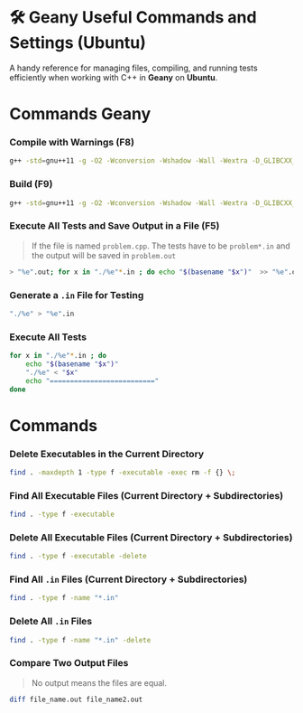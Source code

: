 # 🛠️ Geany Useful Commands and Settings (Ubuntu)

A handy reference for managing files, compiling, and running tests efficiently when working with C++ in **Geany** on **Ubuntu**.

# Commands Geany

### Compile with Warnings (F8)
```bash
g++ -std=gnu++11 -g -O2 -Wconversion -Wshadow -Wall -Wextra -D_GLIBCXX_DEBUG -c "%f"
```

### Build (F9)
```bash
g++ -std=gnu++11 -g -O2 -Wconversion -Wshadow -Wall -Wextra -D_GLIBCXX_DEBUG -o "%e" "%f"
```

### Execute All Tests and Save Output in a File (F5)
> If the file is named `problem.cpp`. The tests have to be `problem*.in` and the output will be saved in `problem.out`
```bash
> "%e".out; for x in "./%e"*.in ; do echo "$(basename "$x")"  >> "%e".out ; "./%e" < "$x" >> "%e".out 2>&1 ; echo "==========================" >> "%e".out ; done
```

### Generate a `.in` File for Testing  
```bash
"./%e" > "%e".in
```

### Execute All Tests
```bash
for x in "./%e"*.in ; do
    echo "$(basename "$x")"
    "./%e" < "$x"
    echo "=========================="
done
```

# Commands

### Delete Executables in the Current Directory
```bash
find . -maxdepth 1 -type f -executable -exec rm -f {} \;
```

### Find All Executable Files (Current Directory + Subdirectories)
```bash
find . -type f -executable
```

### Delete All Executable Files (Current Directory + Subdirectories)
```bash
find . -type f -executable -delete
```
### Find All `.in` Files (Current Directory + Subdirectories)
```bash
find . -type f -name "*.in"
```

### Delete All `.in` Files
```bash
find . -type f -name "*.in" -delete
```

### Compare Two Output Files  
> No output means the files are equal.
```bash
diff file_name.out file_name2.out
```
